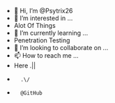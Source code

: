 - 👋 Hi, I’m @Psytrix26
- 👀 I’m interested in ...
- Alot Of Things    
- 🌱 I’m currently learning ...
-   Penetration Testing
- 💞️ I’m looking to collaborate on ...
- 📫 How to reach me ...
- Here  .||
-       .\/
-       @GitHub

<!---
Psytrix26/Psytrix26 is a ✨ special ✨ repository because its `README.md` (this file) appears on your GitHub profile.
You can click the Preview link to take a look at your changes.
--->
